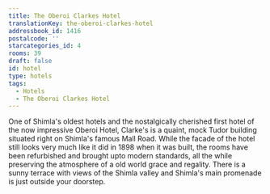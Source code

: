 ```yaml
---
title: The Oberoi Clarkes Hotel
translationKey: the-oberoi-clarkes-hotel
addressbook_id: 1416
postalcode: ''
starcategories_id: 4
rooms: 39
draft: false
id: hotel
type: hotels
tags:
  - Hotels
  - The Oberoi Clarkes Hotel
---
```

One of Shimla's oldest hotels and the nostalgically cherished first hotel of the now impressive Oberoi Hotel, Clarke's is a quaint, mock Tudor building situated right on Shimla's famous Mall Road.     While the facade of the hotel still looks very much like it did in 1898 when it was built, the rooms have been refurbished and brought upto modern standards, all the while preserving the atmosphere of a old world grace and regality.     There is a sunny terrace with views of the Shimla valley and Shimla's main promenade is just outside your doorstep.